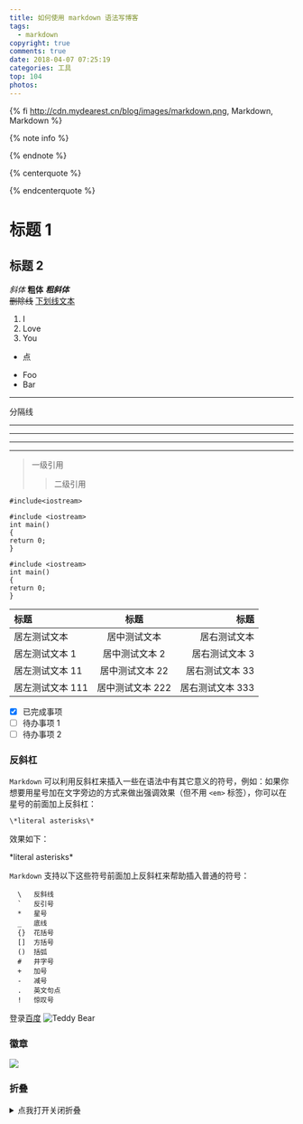 ```yaml
---
title: 如何使用 markdown 语法写博客
tags:
  - markdown
copyright: true
comments: true
date: 2018-04-07 07:25:19
categories: 工具
top: 104
photos:
---
```


{% fi http://cdn.mydearest.cn/blog/images/markdown.png, Markdown, Markdown %}

{% note info %}

{% endnote %}

{% centerquote %}

{% endcenterquote %}

# 标题 1

## 标题 2

_斜体_
**粗体**
**_粗斜体_**<br/>
~~删除线~~
<u>下划线文本</u>

1. I
2. Love
3. You

- 点

* Foo
* Bar

---

<!-- more -->

分隔线

---

---

---

---

> 一级引用
>
> > 二级引用

`#include<iostream>`

```
#include <iostream>
int main()
{
return 0;
}
```

```
#include <iostream>
int main()
{
return 0;
}
```

| 标题             |       标题       |             标题 |
| :--------------- | :--------------: | ---------------: |
| 居左测试文本     |   居中测试文本   |     居右测试文本 |
| 居左测试文本 1   |  居中测试文本 2  |   居右测试文本 3 |
| 居左测试文本 11  | 居中测试文本 22  |  居右测试文本 33 |
| 居左测试文本 111 | 居中测试文本 222 | 居右测试文本 333 |

- [x] 已完成事项
- [ ] 待办事项 1
- [ ] 待办事项 2

### 反斜杠

`Markdown` 可以利用反斜杠来插入一些在语法中有其它意义的符号，例如：如果你想要用星号加在文字旁边的方式来做出强调效果（但不用 `<em>` 标签），你可以在星号的前面加上反斜杠：

```
\*literal asterisks\*
```

效果如下：

\*literal asterisks\*

`Markdown` 支持以下这些符号前面加上反斜杠来帮助插入普通的符号：

```
  \   反斜线
  `   反引号
  *   星号
  _   底线
  {}  花括号
  []  方括号
  ()  括弧
  #   井字号
  +   加号
  -   减号
  .   英文句点
  !   惊叹号
```

登录[百度](http://www.baidu.com)
![Teddy Bear](http://img2.everychina.com/img/d7/f7/1b580dfa9315111397ef93fd24ea-250x250c1-77f7/love_valentine_plush_teddy_bear.jpg)

### 徽章

![](https://img.shields.io/badge/github-cosyer-brightgreen.svg)

### 折叠

<details>
<summary>点我打开关闭折叠</summary>
 折叠内容
 <ul>
     <li>1</li>
     <li>2</li>
     <li>3</li>
 </ul>
</details>
